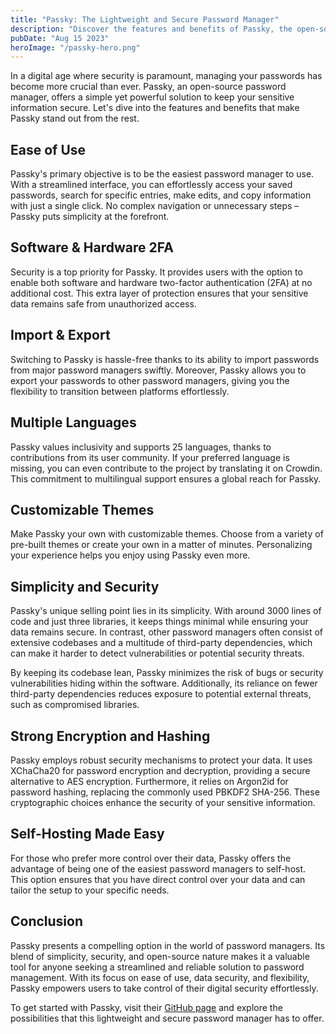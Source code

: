 ```yaml
---
title: "Passky: The Lightweight and Secure Password Manager"
description: "Discover the features and benefits of Passky, the open-source password manager."
pubDate: "Aug 15 2023"
heroImage: "/passky-hero.png"
---
```


In a digital age where security is paramount, managing your passwords has become more crucial than ever. Passky, an open-source password manager, offers a simple yet powerful solution to keep your sensitive information secure. Let's dive into the features and benefits that make Passky stand out from the rest.

## **Ease of Use**

Passky's primary objective is to be the easiest password manager to use. With a streamlined interface, you can effortlessly access your saved passwords, search for specific entries, make edits, and copy information with just a single click. No complex navigation or unnecessary steps – Passky puts simplicity at the forefront.

## **Software & Hardware 2FA**

Security is a top priority for Passky. It provides users with the option to enable both software and hardware two-factor authentication (2FA) at no additional cost. This extra layer of protection ensures that your sensitive data remains safe from unauthorized access.

## **Import & Export**

Switching to Passky is hassle-free thanks to its ability to import passwords from major password managers swiftly. Moreover, Passky allows you to export your passwords to other password managers, giving you the flexibility to transition between platforms effortlessly.

## **Multiple Languages**

Passky values inclusivity and supports 25 languages, thanks to contributions from its user community. If your preferred language is missing, you can even contribute to the project by translating it on Crowdin. This commitment to multilingual support ensures a global reach for Passky.

## **Customizable Themes**

Make Passky your own with customizable themes. Choose from a variety of pre-built themes or create your own in a matter of minutes. Personalizing your experience helps you enjoy using Passky even more.

## **Simplicity and Security**

Passky's unique selling point lies in its simplicity. With around 3000 lines of code and just three libraries, it keeps things minimal while ensuring your data remains secure. In contrast, other password managers often consist of extensive codebases and a multitude of third-party dependencies, which can make it harder to detect vulnerabilities or potential security threats.

By keeping its codebase lean, Passky minimizes the risk of bugs or security vulnerabilities hiding within the software. Additionally, its reliance on fewer third-party dependencies reduces exposure to potential external threats, such as compromised libraries.

## **Strong Encryption and Hashing**

Passky employs robust security mechanisms to protect your data. It uses XChaCha20 for password encryption and decryption, providing a secure alternative to AES encryption. Furthermore, it relies on Argon2id for password hashing, replacing the commonly used PBKDF2 SHA-256. These cryptographic choices enhance the security of your sensitive information.

## **Self-Hosting Made Easy**

For those who prefer more control over their data, Passky offers the advantage of being one of the easiest password managers to self-host. This option ensures that you have direct control over your data and can tailor the setup to your specific needs.

## **Conclusion**

Passky presents a compelling option in the world of password managers. Its blend of simplicity, security, and open-source nature makes it a valuable tool for anyone seeking a streamlined and reliable solution to password management. With its focus on ease of use, data security, and flexibility, Passky empowers users to take control of their digital security effortlessly.

To get started with Passky, visit their [GitHub page](https://github.com/passky/passky) and explore the possibilities that this lightweight and secure password manager has to offer.
